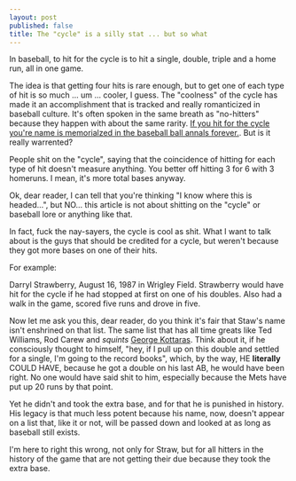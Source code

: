 ```yaml
---
layout: post
published: false
title: The "cycle" is a silly stat ... but so what
---
```


In baseball, to hit for the cycle is to hit a single, double, triple and a home run, all in one game. 

The idea is that getting four hits is rare enough, but to get one of each type of hit is so much ... um ... cooler, I guess. The "coolness" of the cycle has made it an accomplishment that is tracked and really romanticized in baseball culture. It's often spoken in the same breath as "no-hitters" because they happen with about the same rarity. [If you hit for the cycle you're name is memorialzed in the baseball ball annals forever.](https://en.wikipedia.org/wiki/List_of_Major_League_Baseball_players_to_hit_for_the_cycle). But is it really warrented?

People shit on the "cycle", saying that the coincidence of hitting for each type of hit doesn't measure anything. You better off hitting 3 for 6 with 3 homeruns. I mean, it's more total bases anyway.

Ok, dear reader, I can tell that you're thinking "I know where this is headed...", but NO... this article is not about shitting on the "cycle" or baseball lore or anything like that. 

In fact, fuck the nay-sayers, the cycle is cool as shit. What I want to talk about is the guys that should be credited for a cycle, but weren't because they got more bases on one of their hits.

For example:

Darryl Strawberry, August 16, 1987 in Wrigley Field.  Strawberry would have hit for the cycle if he had stopped at first on one of his doubles.   Also had a walk in the game, scored five runs and drove in five.  

Now let me ask you this, dear reader, do you think it's fair that Staw's name isn't enshrined on that list. The same list that has all time greats like Ted Williams, Rod Carew and *squints* [George Kottaras](https://en.wikipedia.org/wiki/List_of_Major_League_Baseball_players_to_hit_for_the_cycle). Think about it, if he consciously thought to himself, "hey, if I pull up on this double and settled for a single, I'm going to the record books", which, by the way, HE **literally** COULD HAVE, because he got a double on his last AB, he would have been right. No one would have said shit to him, especially because the Mets have put up 20 runs by that point.

Yet he didn't and took the extra base, and for that he is punished in history. His legacy is that much less potent because his name, now, doesn't appear on a list that, like it or not, will be passed down and looked at as long as baseball still exists.


I'm here to right this wrong, not only for Straw, but for all hitters in the history of the game that are not getting their due because they took the extra base.
